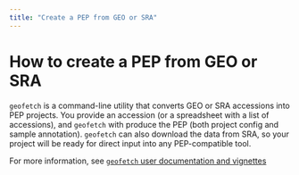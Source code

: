 ```yaml
---
title: "Create a PEP from GEO or SRA"
---
```


# How to create a PEP from GEO or SRA

`geofetch` is a command-line utility that converts GEO or SRA accessions into PEP projects. You provide an accession (or a spreadsheet with a list of accessions), and `geofetch` with produce the PEP (both project config and sample annotation). `geofetch` can also download the data from SRA, so your project will be ready for direct input into any PEP-compatible tool.

For more information, see [`geofetch` user documentation and vignettes](../geofetch/README.md)


